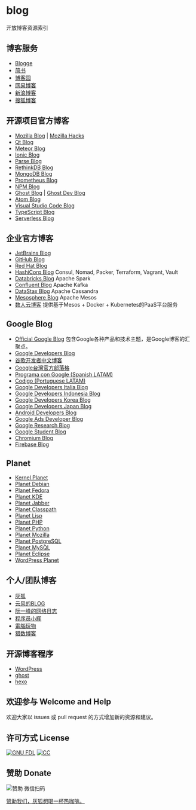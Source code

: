 # blog
开放博客资源索引

## 博客服务
* [Blogge](https://www.blogger.com/)
* [简书](http://www.jianshu.com/)
* [博客园](https://www.cnblogs.com/)
* [网易博客](http://blog.163.com/)
* [新浪博客](http://blog.sina.com.cn/)
* [搜狐博客](http://blog.sohu.com/)

## 开源项目官方博客
* [Mozilla Blog](https://blog.mozilla.org/) | [Mozilla Hacks](https://hacks.mozilla.org/)
* [Qt Blog](https://blog.qt.io/)
* [Meteor Blog](https://blog.meteor.com/)
* [Ionic Blog](http://blog.ionicframework.com/)
* [Parse Blog](http://blog.parseplatform.org/)
* [RethinkDB Blog](https://rethinkdb.com/blog/)
* [MongoDB Blog](https://www.mongodb.com/blog)
* [Prometheus Blog](https://prometheus.io/blog/)
* [NPM Blog](http://blog.npmjs.org/)
* [Ghost Blog](https://blog.ghost.org/) | [Ghost Dev Blog](https://dev.ghost.org/)
* [Atom Blog](http://blog.atom.io/)
* [Visual Studio Code Blog](https://code.visualstudio.com/blogs/)
* [TypeScript Blog](https://blogs.msdn.microsoft.com/typescript/)
* [Serverless Blog](https://serverless.com/blog/)

## 企业官方博客
* [JetBrains Blog](https://blog.jetbrains.com/)
* [GitHub Blog](https://github.com/blog/)
* [Red Hat Blog](https://www.redhat.com/en/blog)
* [HashiCorp Blog](https://www.hashicorp.com/blog/) Consul, Nomad, Packer, Terraform, Vagrant, Vault
* [Databricks Blog](https://databricks.com/blog) Apache Spark
* [Confluent Blog](https://www.confluent.io/blog/) Apache Kafka
* [DataStax Blog](https://www.datastax.com/blog) Apache Cassandra
* [Mesosphere Blog](https://mesosphere.com/blog/) Apache Mesos
* [数人云博客](http://blog.shurenyun.com/) 提供基于Mesos + Docker + Kubernetes的PaaS平台服务

## Google Blog
* [Official Google Blog](https://blog.google/) 包含Google各种产品和技术主题，是Google博客的汇聚点。
* [Google Developers Blog](https://developers.googleblog.com/)
* [谷歌开发者中文博客](http://developers.googleblog.cn/)
* [Google台灣官方部落格](https://taiwan.googleblog.com/)
* [Programa con Google (Spanish LATAM)](https://desarrolladores.googleblog.com/)
* [Codigo (Portuguese LATAM)](https://desenvolvedores.googleblog.com/)
* [Google Developers Italia Blog](https://developers-it.googleblog.com/)
* [Google Developers Indonesia Blog](https://googledevid.blogspot.com/)
* [Google Developers Korea Blog](https://developers-kr.googleblog.com/)
* [Google Developers Japan Blog](https://developers-jp.googleblog.com/)
* [Android Developers Blog](https://android-developers.googleblog.com/)
* [Google Ads Developer Blog](https://googleadsdeveloper.blogspot.com/)
* [Google Research Blog](https://research.googleblog.com/)
* [Google Student Blog](https://students.googleblog.com/)
* [Chromium Blog](https://blog.chromium.org/)
* [Firebase Blog](https://firebase.googleblog.com/)

## Planet
* [Kernel Planet](http://kernelplanet.org/)
* [Planet Debian](http://planet.debian.org/)
* [Planet Fedora](http://fedoraplanet.org/)
* [Planet KDE](https://planet.kde.org/)
* [Planet Jabber](https://planet.jabber.org/)
* [Planet Classpath](http://planet.classpath.org/)
* [Planet Lisp](http://planet.lisp.org/)
* [Planet PHP](http://www.planet-php.org/)
* [Planet Python](http://planetpython.org/)
* [Planet Mozilla](https://planet.mozilla.org/)
* [Planet PostgreSQL](https://planet.postgresql.org/)
* [Planet MySQL](http://planet.mysql.com/)
* [Planet Eclipse](http://planeteclipse.org/)
* [WordPress Planet](http://planet.wordpress.org/)

## 个人/团队博客
* [灰狐](http://blog.huihoo.com/)
* [云风的BLOG](https://blog.codingnow.com/)
* [阮一峰的网络日志](http://www.ruanyifeng.com/blog/)
* [程序员小辉](https://www.xiaohui.com/)
* [電腦玩物](http://www.playpcesor.com/)
* [猎数博客](http://www.bagualu.net/)

## 开源博客程序
* [WordPress](https://wordpress.org)
* [ghost](https://ghost.org/)
* [hexo](https://hexo.io/)

## 欢迎参与 Welcome and Help
欢迎大家以 issues 或  pull request 的方式增加新的资源和建议。

## 许可方式 License
[![GNU FDL](http://wiki.huihoo.com/skins/common/images/gnu-fdl.png)](http://wiki.huihoo.com/wiki/CC-BY-SA_3.0) [![CC](http://wiki.huihoo.com/images/4/4e/CC-BY-SA_3.0-88x31.png)](http://wiki.huihoo.com/wiki/CC-BY-SA_3.0)

## 赞助 Donate
![赞助](http://wiki.huihoo.com/images/d/d7/Weixin-dashang.jpg) 微信扫码

[赞助我们，灰狐想喝一杯热咖啡。](http://wiki.huihoo.com/wiki/Donate_to_huihoo)
